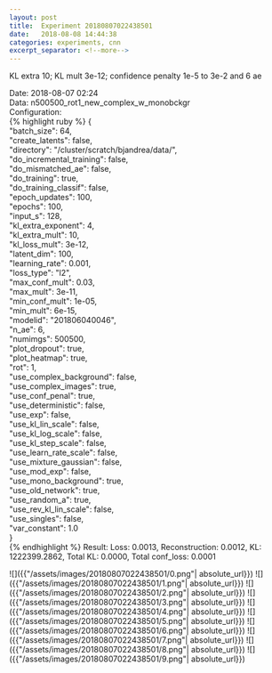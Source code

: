 ```yaml
---
layout: post
title:  Experiment 20180807022438501
date:   2018-08-08 14:44:38
categories: experiments, cnn
excerpt_separator: <!--more-->
---
```

KL extra 10; KL mult 3e-12; confidence penalty 1e-5 to 3e-2 and 6 ae  

 <!--more-->
Date: 2018-08-07 02:24  
Data: n500500_rot1_new_complex_w_monobckgr  
Configuration:   
{% highlight ruby %}
{  
    "batch_size": 64,   
    "create_latents": false,   
    "directory": "/cluster/scratch/bjandrea/data/",   
    "do_incremental_training": false,   
    "do_mismatched_ae": false,   
    "do_training": true,   
    "do_training_classif": false,   
    "epoch_updates": 100,   
    "epochs": 100,   
    "input_s": 128,   
    "kl_extra_exponent": 4,   
    "kl_extra_mult": 10,   
    "kl_loss_mult": 3e-12,   
    "latent_dim": 100,   
    "learning_rate": 0.001,   
    "loss_type": "l2",   
    "max_conf_mult": 0.03,   
    "max_mult": 3e-11,   
    "min_conf_mult": 1e-05,   
    "min_mult": 6e-15,   
    "modelid": "201806040046",   
    "n_ae": 6,   
    "numimgs": 500500,   
    "plot_dropout": true,   
    "plot_heatmap": true,   
    "rot": 1,   
    "use_complex_background": false,   
    "use_complex_images": true,   
    "use_conf_penal": true,   
    "use_deterministic": false,   
    "use_exp": false,   
    "use_kl_lin_scale": false,   
    "use_kl_log_scale": false,   
    "use_kl_step_scale": false,   
    "use_learn_rate_scale": false,   
    "use_mixture_gaussian": false,   
    "use_mod_exp": false,   
    "use_mono_background": true,   
    "use_old_network": true,   
    "use_random_a": true,   
    "use_rev_kl_lin_scale": false,   
    "use_singles": false,   
    "var_constant": 1.0  
}  
{% endhighlight %}
Result: Loss: 0.0013, Reconstruction: 0.0012, KL: 1222399.2862, Total KL: 0.0000,  Total conf_loss: 0.0001  

![]({{"/assets/images/20180807022438501/0.png"| absolute_url}})
![]({{"/assets/images/20180807022438501/1.png"| absolute_url}})
![]({{"/assets/images/20180807022438501/2.png"| absolute_url}})
![]({{"/assets/images/20180807022438501/3.png"| absolute_url}})
![]({{"/assets/images/20180807022438501/4.png"| absolute_url}})
![]({{"/assets/images/20180807022438501/5.png"| absolute_url}})
![]({{"/assets/images/20180807022438501/6.png"| absolute_url}})
![]({{"/assets/images/20180807022438501/7.png"| absolute_url}})
![]({{"/assets/images/20180807022438501/8.png"| absolute_url}})
![]({{"/assets/images/20180807022438501/9.png"| absolute_url}})
